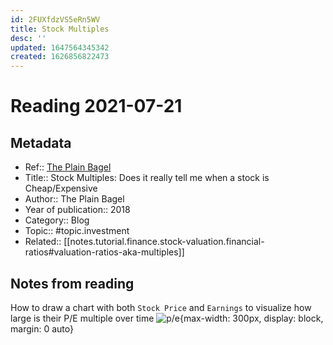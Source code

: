 ```yaml
---
id: 2FUXfdzVS5eRn5WV
title: Stock Multiples
desc: ''
updated: 1647564345342
created: 1626856822473
---
```

# Reading 2021-07-21

## Metadata

- Ref:: [The Plain Bagel](https://www.youtube.com/watch?v=21STUhQ-iP0)
- Title:: Stock Multiples: Does it really tell me when a stock is Cheap/Expensive
- Author:: The Plain Bagel
- Year of publication:: 2018
- Category:: Blog
- Topic:: #topic.investment
- Related:: [[notes.tutorial.finance.stock-valuation.financial-ratios#valuation-ratios-aka-multiples]]

## Notes from reading

How to draw a chart with both `Stock Price` and `Earnings` to visualize how large is their P/E multiple over time
![p/e](https://i.imgur.com/EOfS8KC.jpg){max-width: 300px, display: block, margin: 0 auto}
